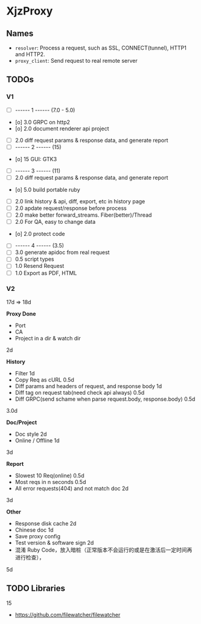 XjzProxy
=========

## Names

* `resolver`: Process a request, such as SSL, CONNECT(tunnel), HTTP1 and HTTP2.
* `proxy_client`: Send request to real remote server


## TODOs

### V1 

- [ ] ------ 1 ------ (7.0 - 5.0)
- [o] 3.0 GRPC on http2
- [o] 2.0 document renderer api project
- [ ] 2.0 diff request params & response data, and generate report
- [ ] ------ 2 ------ (15)
- [o] 15  GUI: GTK3 
- [ ] ------ 3 ------ (11)
- [ ] 2.0 diff request params & response data, and generate report
- [o] 5.0 build portable ruby
- [ ] 2.0 link history & api, diff, export, etc in history page
- [ ] 2.0 apdate request/response before process
- [ ] 2.0 make better forward_streams. Fiber(better)/Thread 
- [ ] 2.0 For QA, easy to change data
- [o] 2.0 protect code
- [ ] ------ 4 ------ (3.5)
- [ ] 3.0 generate apidoc from real request
- [ ] 0.5 script types
- [ ] 1.0 Resend Request
- [ ] 1.0 Export as PDF, HTML

### V2

17d => 18d

**Proxy Done**


- Port
- CA
- Project in a dir & watch dir

2d

**History**

- Filter 1d
- Copy Req as cURL 0.5d
- Diff params and headers of request, and response body 1d
- Diff tag on request tab(need check api always) 0.5d
- Diff GRPC(send schame when parse request.body, response.body) 0.5d

3.0d


**Doc/Project**

- Doc style 2d
- Online / Offline 1d

3d

**Report**

- Slowest 10 Req(online) 0.5d
- Most reqs in n seconds 0.5d
- All error requests(404) and not match doc 2d

3d


**Other**

- Response disk cache 2d
- Chinese doc 1d
- Save proxy config
- Test version & software sign 2d
- 混淆 Ruby Code，放入暗桩（正常版本不会运行的或是在激活后一定时间再进行检查），

5d



## TODO Libraries

15
* https://github.com/filewatcher/filewatcher
